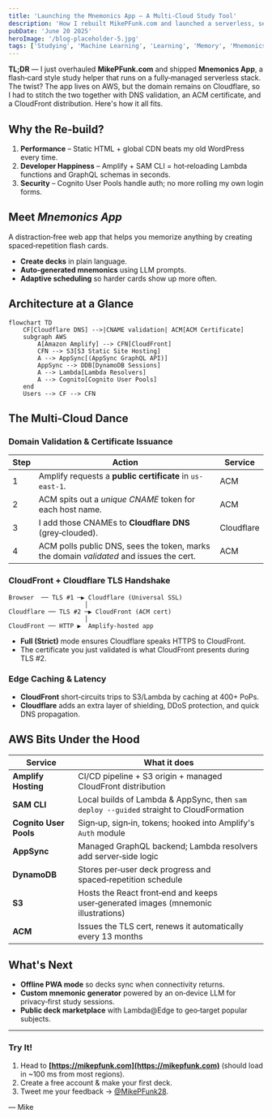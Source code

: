 ```yaml
---
title: 'Launching the Mnemonics App — A Multi‑Cloud Study Tool'
description: 'How I rebuilt MikePFunk.com and launched a serverless, secure study app on AWS while keeping my domain on Cloudflare.'
pubDate: 'June 20 2025'
heroImage: '/blog-placeholder-5.jpg'
tags: ['Studying', 'Machine Learning', 'Learning', 'Memory', 'Mnemonics', 'AWS', 'Amplify', 'Cloudflare', 'Serverless', 'AppSync', 'TLS', 'DevLog']
---
```


**TL;DR** — I just overhauled **MikePFunk.com** and shipped **Mnemonics App**, a flash‑card style study helper that runs on a fully‑managed serverless stack.  The twist?  The app lives on AWS, but the domain remains on Cloudflare, so I had to stitch the two together with DNS validation, an ACM certificate, and a CloudFront distribution.  Here's how it all fits.

## Why the Re‑build?

1. **Performance** – Static HTML + global CDN beats my old WordPress every time.
2. **Developer Happiness** – Amplify + SAM CLI = hot‑reloading Lambda functions and GraphQL schemas in seconds.
3. **Security** – Cognito User Pools handle auth; no more rolling my own login forms.

## Meet *Mnemonics App*

A distraction‑free web app that helps you memorize anything by creating spaced‑repetition flash cards.

* **Create decks** in plain language.
* **Auto‑generated mnemonics** using LLM prompts.
* **Adaptive scheduling** so harder cards show up more often.

## Architecture at a Glance

```mermaid
flowchart TD
    CF[Cloudflare DNS] -->|CNAME validation| ACM[ACM Certificate]
    subgraph AWS
        A[Amazon Amplify] --> CFN[CloudFront]
        CFN --> S3[S3 Static Site Hosting]
        A --> AppSync[(AppSync GraphQL API)]
        AppSync --> DDB[DynamoDB Sessions]
        A --> Lambda[Lambda Resolvers]
        A --> Cognito[Cognito User Pools]
    end
    Users --> CF --> CFN
```


## The Multi‑Cloud Dance

### Domain Validation & Certificate Issuance

| Step | Action | Service |
| ---- | ------ | ------- |
| 1 | Amplify requests a **public certificate** in `us-east-1`. | ACM |
| 2 | ACM spits out a *unique CNAME* token for each host name. | ACM |
| 3 | I add those CNAMEs to **Cloudflare DNS** (grey‑clouded). | Cloudflare |
| 4 | ACM polls public DNS, sees the token, marks the domain *validated* and issues the cert. | ACM |

### CloudFront + Cloudflare TLS Handshake

```text
Browser  ── TLS #1 ─▶ Cloudflare (Universal SSL)
                     │
Cloudflare ── TLS #2 ─▶ CloudFront (ACM cert)
                     │
CloudFront ── HTTP ▶  Amplify‑hosted app
```

* **Full (Strict)** mode ensures Cloudflare speaks HTTPS to CloudFront.
* The certificate you just validated is what CloudFront presents during TLS #2.

### Edge Caching & Latency

* **CloudFront** short‑circuits trips to S3/Lambda by caching at 400+ PoPs.
* **Cloudflare** adds an extra layer of shielding, DDoS protection, and quick DNS propagation.

## AWS Bits Under the Hood

| Service                | What it does                                                                            |
| ---------------------- | --------------------------------------------------------------------------------------- |
| **Amplify Hosting**    | CI/CD pipeline + S3 origin + managed CloudFront distribution                            |
| **SAM CLI**            | Local builds of Lambda & AppSync, then `sam deploy --guided` straight to CloudFormation |
| **Cognito User Pools** | Sign‑up, sign‑in, tokens; hooked into Amplify's `Auth` module                           |
| **AppSync**            | Managed GraphQL backend; Lambda resolvers add server‑side logic                         |
| **DynamoDB**           | Stores per‑user deck progress and spaced‑repetition schedule                            |
| **S3**                 | Hosts the React front‑end and keeps user‑generated images (mnemonic illustrations)      |
| **ACM**                | Issues the TLS cert, renews it automatically every 13 months                            |

## What's Next

* **Offline PWA mode** so decks sync when connectivity returns.
* **Custom mnemonic generator** powered by an on‑device LLM for privacy‑first study sessions.
* **Public deck marketplace** with Lambda\@Edge to geo‑target popular subjects.

---

### Try It!

1. Head to **[https://mikepfunk.com](https://mikepfunk.com)** (should load in \~100 ms from most regions).
2. Create a free account & make your first deck.
3. Tweet me your feedback → [@MikePFunk28](https://twitter.com/MikePFunk28).

–– Mike
